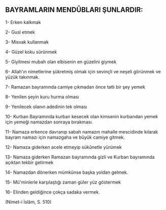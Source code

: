 ## BAYRAMLARIN MENDÛBLARI ŞUNLARDIR:

1- Erken kalkmak

2- Gusl etmek

3- Misvak kullanmak

4- Güzel koku sürünmek

5- Giyilmesi mubah olan elbisenin en güzelini giymek

6- Allah'ın nimetlerine şükretmiş olmak için se­vinçli ve neşeli görünmek ve yüzük takınmak.

7-  Ramazan bayramında camiye çıkmadan önce tatlı bir şey yemek

8-  Yenilen şeyin kuru hurma olması

9-  Yenilecek olanın adedinin tek olması

10- Kurban Bayramında kurban kesecek olan kimsenin kurbandan yemek için yemeği namazdan sonraya bırakması.

11- Namaza erkence davranıp sabah namazın mahalle mescidinde kılarak bayram namazı için na­mazgaha ve büyük camiye gitmek.

12- Namaza giderken acele etmeyip sükûnetle yürümek

13- Namaza giderken Ramazan bayramında gizli ve Kurban bayramında açıktan tekbir getirmek

14- Namazdan dönerken mümkünse başka yol­dan gelmek.

15- Mü'minlerle karşılaştığı zaman güler yüz göstermek

16- Elinden geldiğince çokça sadaka vermek.

(Nimet-i İslâm, S. 510)
